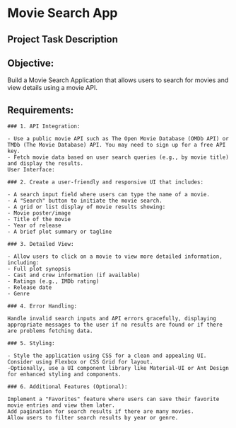 # Movie Search App

## Project Task Description

## Objective:
Build a Movie Search Application that allows users to search for movies and view details using a movie API.

## Requirements:

    ### 1. API Integration:

    - Use a public movie API such as The Open Movie Database (OMDb API) or TMDb (The Movie Database) API. You may need to sign up for a free API key.
    - Fetch movie data based on user search queries (e.g., by movie title) and display the results.
    User Interface:

    ### 2. Create a user-friendly and responsive UI that includes:

    - A search input field where users can type the name of a movie.
    - A "Search" button to initiate the movie search.
    - A grid or list display of movie results showing:
    - Movie poster/image
    - Title of the movie
    - Year of release
    - A brief plot summary or tagline

    ### 3. Detailed View:

    - Allow users to click on a movie to view more detailed information, including:
    - Full plot synopsis
    - Cast and crew information (if available)
    - Ratings (e.g., IMDb rating)
    - Release date
    - Genre

    ### 4. Error Handling:

    Handle invalid search inputs and API errors gracefully, displaying appropriate messages to the user if no results are found or if there are problems fetching data.

    ### 5. Styling:

    - Style the application using CSS for a clean and appealing UI. Consider using Flexbox or CSS Grid for layout.
    -Optionally, use a UI component library like Material-UI or Ant Design for enhanced styling and components.

    ### 6. Additional Features (Optional):

    Implement a "Favorites" feature where users can save their favorite movie entries and view them later.
    Add pagination for search results if there are many movies.
    Allow users to filter search results by year or genre.
